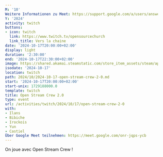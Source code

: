 ```yaml
---
M: '10'
Weitere Informationen zu Meet: https://support.google.com/a/users/answer/9282720
Y: '2024'
activity: twitch
buttons:
- icon: twitch
  link: https://www.twitch.tv/opensourcechurch
  link_title: Vers la chaine
date: '2024-10-17T20:00:00+02:00'
display: light
duration: '2:30:00'
end: '2024-10-17T22:30:00+02:00'
image: https://shared.akamai.steamstatic.com/store_item_assets/steam/apps/571740/header.jpg?t=1707842297
isodate: '2024-10-17'
location: twitch
path: 2024/10/2024-10-17-open-stream-crew-2-0.md
start: '2024-10-17T20:00:00+02:00'
start-unix: 1729188000.0
template: twitch
title: Open Stream Crew 2.0
type: event
url: /activities/twitch/2024/10/17/open-stream-crew-2-0
with:
- Ilans
- Bibiche
- Irockois
- Yun
- Castiel
Über Google Meet teilnehmen: https://meet.google.com/onr-jqps-ycb
---
```

On joue avec Open Stream Crew !